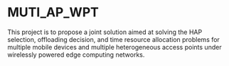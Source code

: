 # MUTI_AP_WPT
This project is to propose a joint solution aimed at solving the HAP selection, offloading decision, and time resource allocation problems for multiple mobile devices and multiple heterogeneous access points under wirelessly powered edge computing networks.
